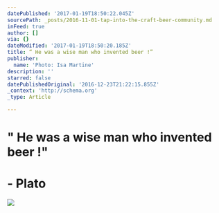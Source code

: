 ```yaml
---
datePublished: '2017-01-19T18:50:22.045Z'
sourcePath: _posts/2016-11-01-tap-into-the-craft-beer-community.md
inFeed: true
author: []
via: {}
dateModified: '2017-01-19T18:50:20.185Z'
title: “ He was a wise man who invented beer !”
publisher:
  name: 'Photo: Isa Martine'
description: ''
starred: false
datePublishedOriginal: '2016-12-23T21:22:15.855Z'
_context: 'http://schema.org'
_type: Article

---
```

# **" He was a wise man who invented beer !"**

# **- Plato**
![](https://the-grid-user-content.s3-us-west-2.amazonaws.com/c82ba703-d432-4934-8fe3-3187b1ec8cbf.jpg)